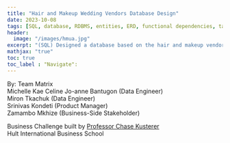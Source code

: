 ```yaml
---
title: "Hair and Makeup Wedding Vendors Database Design"
date: 2023-10-08
tags: [SQL, database, RDBMS, entities, ERD, functional dependencies, tables,data model]
header:
  image: "/images/hmua.jpg"
excerpt: "(SQL) Designed a database based on the hair and makeup vendors information in San Francisco Bay Area. This includes entities, functional dependencies, and Entity Relationship Diagram in 3NF."
mathjax: "true"
toc: true
toc_label : "Navigate":
---
```

By: Team Matrix <br>
Michelle Kae Celine Jo-anne Bantugon (Data Engineer) <br>
Miron Tkachuk (Data Engineer) <br>
Srinivas Kondeti (Product Manager) <br>
Zamambo Mkhize (Business-Side Stakeholder) <br>


Business Challenge built by [Professor Chase Kusterer](https://github.com/chase-kusterer)<br>
Hult International Business School<br>
